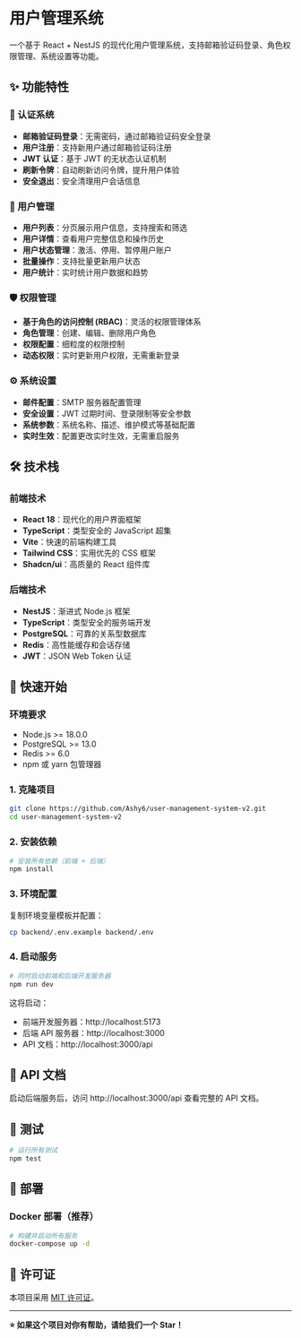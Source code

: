 # 用户管理系统

一个基于 React + NestJS 的现代化用户管理系统，支持邮箱验证码登录、角色权限管理、系统设置等功能。

## ✨ 功能特性

### 🔐 认证系统
- **邮箱验证码登录**：无需密码，通过邮箱验证码安全登录
- **用户注册**：支持新用户通过邮箱验证码注册
- **JWT 认证**：基于 JWT 的无状态认证机制
- **刷新令牌**：自动刷新访问令牌，提升用户体验
- **安全退出**：安全清理用户会话信息

### 👥 用户管理
- **用户列表**：分页展示用户信息，支持搜索和筛选
- **用户详情**：查看用户完整信息和操作历史
- **用户状态管理**：激活、停用、暂停用户账户
- **批量操作**：支持批量更新用户状态
- **用户统计**：实时统计用户数据和趋势

### 🛡️ 权限管理
- **基于角色的访问控制 (RBAC)**：灵活的权限管理体系
- **角色管理**：创建、编辑、删除用户角色
- **权限配置**：细粒度的权限控制
- **动态权限**：实时更新用户权限，无需重新登录

### ⚙️ 系统设置
- **邮件配置**：SMTP 服务器配置管理
- **安全设置**：JWT 过期时间、登录限制等安全参数
- **系统参数**：系统名称、描述、维护模式等基础配置
- **实时生效**：配置更改实时生效，无需重启服务

## 🛠️ 技术栈

### 前端技术
- **React 18**：现代化的用户界面框架
- **TypeScript**：类型安全的 JavaScript 超集
- **Vite**：快速的前端构建工具
- **Tailwind CSS**：实用优先的 CSS 框架
- **Shadcn/ui**：高质量的 React 组件库

### 后端技术
- **NestJS**：渐进式 Node.js 框架
- **TypeScript**：类型安全的服务端开发
- **PostgreSQL**：可靠的关系型数据库
- **Redis**：高性能缓存和会话存储
- **JWT**：JSON Web Token 认证

## 🚀 快速开始

### 环境要求

- Node.js >= 18.0.0
- PostgreSQL >= 13.0
- Redis >= 6.0
- npm 或 yarn 包管理器

### 1. 克隆项目

```bash
git clone https://github.com/Ashy6/user-management-system-v2.git
cd user-management-system-v2
```

### 2. 安装依赖

```bash
# 安装所有依赖（前端 + 后端）
npm install
```

### 3. 环境配置

复制环境变量模板并配置：

```bash
cp backend/.env.example backend/.env
```

### 4. 启动服务

```bash
# 同时启动前端和后端开发服务器
npm run dev
```

这将启动：
- 前端开发服务器：http://localhost:5173
- 后端 API 服务器：http://localhost:3000
- API 文档：http://localhost:3000/api

## 📖 API 文档

启动后端服务后，访问 http://localhost:3000/api 查看完整的 API 文档。

## 🧪 测试

```bash
# 运行所有测试
npm test
```

## 🚀 部署

### Docker 部署（推荐）

```bash
# 构建并启动所有服务
docker-compose up -d
```

## 📄 许可证

本项目采用 [MIT 许可证](LICENSE)。

---

**⭐ 如果这个项目对你有帮助，请给我们一个 Star！**